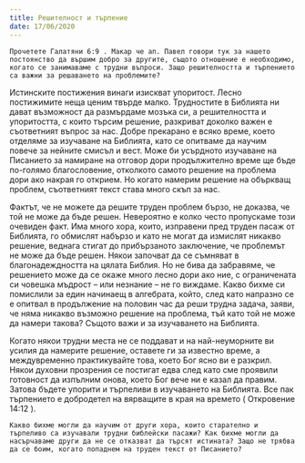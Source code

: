 ```yaml
---
title: Решителност и търпение
date: 17/06/2020
---
```


`Прочетете Галатяни 6:9 . Макар че ап. Павел говори тук за нашето постоянство да вършим добро за другите, същото отношение е необходимо, когато се занимаваме с трудни въпроси. Защо решителността и търпението са важни за решаването на проблемите?`

Истинските постижения винаги изискват упоритост. Лесно постижимите неща ценим твърде малко. Трудностите в Библията ни дават възможност да размърдаме мозъка си, а решителността и упоритостта, с които търсим решение, разкриват доколко важен е съответният въпрос за нас. Добре прекарано е всяко време, което отделяме за изучаване на Библията, като се опитваме да научим повече за нейните смисъл и вест. Може би усърдното изучаване на Писанието за намиране на отговор дори продължително време ще бъде по-голямо благословение, отколкото самото решение на проблема дори ако накрая го открием. Но когато намерим решение на объркващ проблем, съответният текст става много скъп за нас.

Фактът, че не можете да решите труден проблем бързо, не доказва, че той не може да бъде решен. Невероятно е колко често пропускаме този очевиден факт. Има много хора, които, изправени пред труден пасаж от Библията, го обмислят набързо и като не могат да измислят никакво решение, веднага стигат до прибързаното заключение, че проблемът не може да бъде решен. Някои започват да се съмняват в благонадеждността на цялата Библия. Но не бива да забравяме, че решението може да се окаже много лесно дори ако ние, с ограничената си човешка мъдрост – или незнание – не го виждаме. Какво бихме си помислили за един начинаещ в алгебрата, който, след като напразно се е опитвал в продължение на половин час да реши трудна задача, заяви, че няма никакво възможно решение на проблема, тъй като той не може да намери такова? Същото важи и за изучаването на Библията.

Когато някои трудни места не се поддават и на най-неуморните ви усилия да намерите решение, оставете ги за известно време, а междувременно практикувайте това, което Бог ясно ви е разкрил. Някои духовни прозрения се постигат едва след като сме проявили готовност да изпълним онова, което Бог вече ни е казал да правим. Затова бъдете упорити и търпеливи в изучаването на Библията. Все пак търпението е добродетел на вярващите в края на времето ( Откровение 14:12 ).

`Какво бихме могли да научим от други хора, които старателно и търпеливо са изучавали трудни библейски пасажи? Как бихме могли да насърчаваме други да не се отказват да търсят истината? Защо не трябва да се боим, когато попаднем на труден текст от Писанието?`